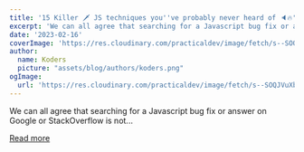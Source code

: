 ```yaml
---
title: '15 Killer 🗡 JS techniques you''ve probably never heard of 🔈🔥'
excerpt: 'We can all agree that searching for a Javascript bug fix or answer on Google or StackOverflow is not...'
date: '2023-02-16'
coverImage: 'https://res.cloudinary.com/practicaldev/image/fetch/s--SOQJVuXb--/c_imagga_scale,f_auto,fl_progressive,h_420,q_auto,w_1000/https://dev-to-uploads.s3.amazonaws.com/uploads/articles/twjmbhbspdi7zwu1k6r1.png'
author:
  name: Koders
  picture: "assets/blog/authors/koders.png"
ogImage:
  url: 'https://res.cloudinary.com/practicaldev/image/fetch/s--SOQJVuXb--/c_imagga_scale,f_auto,fl_progressive,h_420,q_auto,w_1000/https://dev-to-uploads.s3.amazonaws.com/uploads/articles/twjmbhbspdi7zwu1k6r1.png'
---
```


We can all agree that searching for a Javascript bug fix or answer on Google or StackOverflow is not...

[Read more](https://dev.to/ironcladdev/15-killer-js-techniques-youve-probably-never-heard-of-1lgp)
